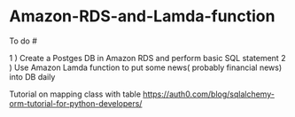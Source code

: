 # Amazon-RDS-and-Lamda-function

To do #

1 ) Create a Postges DB in Amazon RDS and perform basic SQL statement
2 ) Use Amazon Lamda function to put some news( probably financial news) into DB daily

Tutorial on mapping class with table
https://auth0.com/blog/sqlalchemy-orm-tutorial-for-python-developers/
